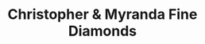 ---
title: "Christopher & Myranda Fine Diamonds"
url: /chandler/christopher-und-myranda-fine-diamonds/
shop: Schmuck
---